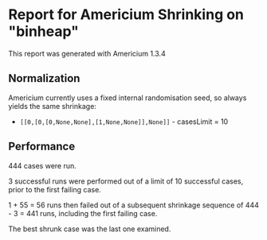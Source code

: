 # Report for Americium Shrinking on "binheap"

This report was generated with Americium 1.3.4

## Normalization

Americium currently uses a fixed internal randomisation seed, so always yields the same shrinkage:

* ``[[0,[0,[0,None,None],[1,None,None]],None]]`` - casesLimit = 10


## Performance

444 cases were run.

3 successful runs were performed out of a limit of 10 successful cases, prior to the first failing case.

1 + 55 = 56 runs then failed out of a subsequent shrinkage sequence of 444 - 3 = 441 runs, including the first failing case.

The best shrunk case was the last one examined.
